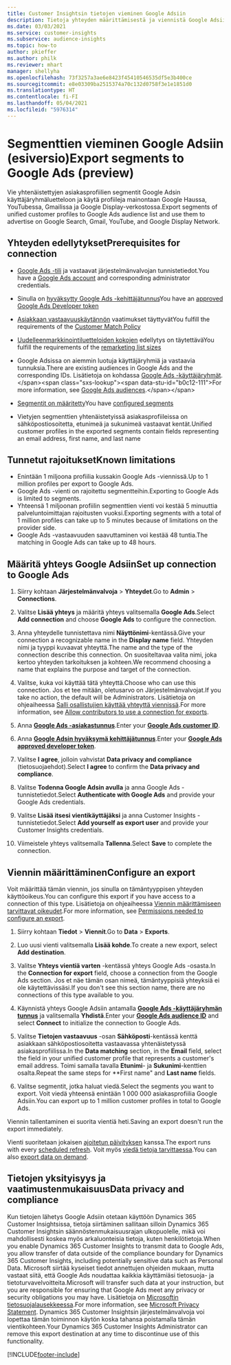 ```yaml
---
title: Customer Insightsin tietojen vieminen Google Adsiin
description: Tietoja yhteyden määrittämisestä ja viennistä Google Adsiin.
ms.date: 03/03/2021
ms.service: customer-insights
ms.subservice: audience-insights
ms.topic: how-to
author: pkieffer
ms.author: philk
ms.reviewer: mhart
manager: shellyha
ms.openlocfilehash: 73f3257a3ae6e8423f45410546535df5e3b400ce
ms.sourcegitcommit: e8e03309ba2515374a70c132d0758f3e1e1851d0
ms.translationtype: HT
ms.contentlocale: fi-FI
ms.lasthandoff: 05/04/2021
ms.locfileid: "5976314"
---
```

# <a name="export-segments-to-google-ads-preview"></a><span data-ttu-id="b0c12-103">Segmenttien vieminen Google Adsiin (esiversio)</span><span class="sxs-lookup"><span data-stu-id="b0c12-103">Export segments to Google Ads (preview)</span></span>

<span data-ttu-id="b0c12-104">Vie yhtenäistettyjen asiakasprofiilien segmentit Google Adsin käyttäjäryhmäluetteloon ja käytä profiileja mainontaan Google Haussa, YouTubessa, Gmailissa ja Google Display-verkostossa.</span><span class="sxs-lookup"><span data-stu-id="b0c12-104">Export segments of unified customer profiles to Google Ads audience list and use them to advertise on Google Search, Gmail, YouTube, and Google Display Network.</span></span> 

## <a name="prerequisites-for-connection"></a><span data-ttu-id="b0c12-105">Yhteyden edellytykset</span><span class="sxs-lookup"><span data-stu-id="b0c12-105">Prerequisites for connection</span></span>

-   <span data-ttu-id="b0c12-106">[Google Ads -tili](https://ads.google.com/) ja vastaavat järjestelmänvalvojan tunnistetiedot.</span><span class="sxs-lookup"><span data-stu-id="b0c12-106">You have a [Google Ads account](https://ads.google.com/) and corresponding administrator credentials.</span></span>
-   <span data-ttu-id="b0c12-107">Sinulla on [hyväksytty Google Ads -kehittäjätunnus](https://developers.google.com/google-ads/api/docs/first-call/dev-token)</span><span class="sxs-lookup"><span data-stu-id="b0c12-107">You have an [approved Google Ads Developer token](https://developers.google.com/google-ads/api/docs/first-call/dev-token)</span></span> 
-   <span data-ttu-id="b0c12-108">[Asiakkaan vastaavuuskäytännön](https://support.google.com/adspolicy/answer/6299717) vaatimukset täyttyvät</span><span class="sxs-lookup"><span data-stu-id="b0c12-108">You fulfill the requirements of the [Customer Match Policy](https://support.google.com/adspolicy/answer/6299717)</span></span>
-   <span data-ttu-id="b0c12-109">[Uudelleenmarkkinointiluetteloiden kokojen](https://support.google.com/google-ads/answer/7558048) edellytys on täytettävä</span><span class="sxs-lookup"><span data-stu-id="b0c12-109">You fulfill the requirements of the [remarketing list sizes](https://support.google.com/google-ads/answer/7558048)</span></span> 

-   <span data-ttu-id="b0c12-110">Google Adsissa on aiemmin luotuja käyttäjäryhmiä ja vastaavia tunnuksia.</span><span class="sxs-lookup"><span data-stu-id="b0c12-110">There are existing audiences in Google Ads and the corresponding IDs.</span></span> <span data-ttu-id="b0c12-111">Lisätietoja on kohdassa [Google Ads -käyttäjäryhmät](https://support.google.com/google-ads/answer/7558048?hl=en#:~:text=Audience%20lists%20is%20a%20section,Display%20Network%20through%20remarketing%20campaigns.).</span><span class="sxs-lookup"><span data-stu-id="b0c12-111">For more information, see [Google Ads audiences](https://support.google.com/google-ads/answer/7558048?hl=en#:~:text=Audience%20lists%20is%20a%20section,Display%20Network%20through%20remarketing%20campaigns.).</span></span>
-   <span data-ttu-id="b0c12-112">[Segmentit on määritetty](segments.md)</span><span class="sxs-lookup"><span data-stu-id="b0c12-112">You have [configured segments](segments.md)</span></span>
-   <span data-ttu-id="b0c12-113">Vietyjen segmenttien yhtenäistetyissä asiakasprofiileissa on sähköpostiosoitetta, etunimeä ja sukunimeä vastaavat kentät.</span><span class="sxs-lookup"><span data-stu-id="b0c12-113">Unified customer profiles in the exported segments contain fields representing an email address, first name, and last name</span></span>

## <a name="known-limitations"></a><span data-ttu-id="b0c12-114">Tunnetut rajoitukset</span><span class="sxs-lookup"><span data-stu-id="b0c12-114">Known limitations</span></span>

- <span data-ttu-id="b0c12-115">Enintään 1 miljoona profiilia kussakin Google Ads -viennissä.</span><span class="sxs-lookup"><span data-stu-id="b0c12-115">Up to 1 million profiles per export to Google Ads.</span></span>
- <span data-ttu-id="b0c12-116">Google Ads -vienti on rajoitettu segmentteihin.</span><span class="sxs-lookup"><span data-stu-id="b0c12-116">Exporting to Google Ads is limited to segments.</span></span>
- <span data-ttu-id="b0c12-117">Yhteensä 1 miljoonan profiilin segmenttien vienti voi kestää 5 minuuttia palveluntoimittajan rajoitusten vuoksi.</span><span class="sxs-lookup"><span data-stu-id="b0c12-117">Exporting segments with a total of 1 million profiles can take up to 5 minutes because of limitations on the provider side.</span></span> 
- <span data-ttu-id="b0c12-118">Google Ads -vastaavuuden saavuttaminen voi kestää 48 tuntia.</span><span class="sxs-lookup"><span data-stu-id="b0c12-118">The matching in Google Ads can take up to 48 hours.</span></span>

## <a name="set-up-connection-to-google-ads"></a><span data-ttu-id="b0c12-119">Määritä yhteys Google Adsiin</span><span class="sxs-lookup"><span data-stu-id="b0c12-119">Set up connection to Google Ads</span></span>

1. <span data-ttu-id="b0c12-120">Siirry kohtaan **Järjestelmänvalvoja** > **Yhteydet**.</span><span class="sxs-lookup"><span data-stu-id="b0c12-120">Go to **Admin** > **Connections**.</span></span>

1. <span data-ttu-id="b0c12-121">Valitse **Lisää yhteys** ja määritä yhteys valitsemalla **Google Ads**.</span><span class="sxs-lookup"><span data-stu-id="b0c12-121">Select **Add connection** and choose **Google Ads** to configure the connection.</span></span>

1. <span data-ttu-id="b0c12-122">Anna yhteydelle tunnistettava nimi **Näyttönimi**-kentässä.</span><span class="sxs-lookup"><span data-stu-id="b0c12-122">Give your connection a recognizable name in the **Display name** field.</span></span> <span data-ttu-id="b0c12-123">Yhteyden nimi ja tyyppi kuvaavat yhteyttä.</span><span class="sxs-lookup"><span data-stu-id="b0c12-123">The name and the type of the connection describe this connection.</span></span> <span data-ttu-id="b0c12-124">On suositeltavaa valita nimi, joka kertoo yhteyden tarkoituksen ja kohteen.</span><span class="sxs-lookup"><span data-stu-id="b0c12-124">We recommend choosing a name that explains the purpose and target of the connection.</span></span>

1. <span data-ttu-id="b0c12-125">Valitse, kuka voi käyttää tätä yhteyttä.</span><span class="sxs-lookup"><span data-stu-id="b0c12-125">Choose who can use this connection.</span></span> <span data-ttu-id="b0c12-126">Jos et tee mitään, oletusarvo on Järjestelmänvalvojat.</span><span class="sxs-lookup"><span data-stu-id="b0c12-126">If you take no action, the default will be Administrators.</span></span> <span data-ttu-id="b0c12-127">Lisätietoja on ohjeaiheessa [Salli osallistujien käyttää yhteyttä viennissä](connections.md#allow-contributors-to-use-a-connection-for-exports).</span><span class="sxs-lookup"><span data-stu-id="b0c12-127">For more information, see [Allow contributors to use a connection for exports](connections.md#allow-contributors-to-use-a-connection-for-exports).</span></span>

1. <span data-ttu-id="b0c12-128">Anna **[Google Ads -asiakastunnus](https://support.google.com/google-ads/answer/1704344)**.</span><span class="sxs-lookup"><span data-stu-id="b0c12-128">Enter your **[Google Ads customer ID](https://support.google.com/google-ads/answer/1704344)**.</span></span>

1. <span data-ttu-id="b0c12-129">Anna **[Google Adsin hyväksymä kehittäjätunnus](https://developers.google.com/google-ads/api/docs/first-call/dev-token)**.</span><span class="sxs-lookup"><span data-stu-id="b0c12-129">Enter your **[Google Ads approved developer token](https://developers.google.com/google-ads/api/docs/first-call/dev-token)**.</span></span>

1. <span data-ttu-id="b0c12-130">Valitse **I agree**, jolloin vahvistat **Data privacy and compliance** (tietosuojaehdot).</span><span class="sxs-lookup"><span data-stu-id="b0c12-130">Select **I agree** to confirm the **Data privacy and compliance**.</span></span>

1. <span data-ttu-id="b0c12-131">Valitse **Todenna Google Adsin avulla** ja anna Google Ads -tunnistetiedot.</span><span class="sxs-lookup"><span data-stu-id="b0c12-131">Select **Authenticate with Google Ads** and provide your Google Ads credentials.</span></span>

1. <span data-ttu-id="b0c12-132">Valitse **Lisää itsesi vientikäyttäjäksi** ja anna Customer Insights -tunnistetiedot.</span><span class="sxs-lookup"><span data-stu-id="b0c12-132">Select **Add yourself as export user** and provide your Customer Insights credentials.</span></span>

1. <span data-ttu-id="b0c12-133">Viimeistele yhteys valitsemalla **Tallenna**.</span><span class="sxs-lookup"><span data-stu-id="b0c12-133">Select **Save** to complete the connection.</span></span> 

## <a name="configure-an-export"></a><span data-ttu-id="b0c12-134">Viennin määrittäminen</span><span class="sxs-lookup"><span data-stu-id="b0c12-134">Configure an export</span></span>

<span data-ttu-id="b0c12-135">Voit määrittää tämän viennin, jos sinulla on tämäntyyppisen yhteyden käyttöoikeus.</span><span class="sxs-lookup"><span data-stu-id="b0c12-135">You can configure this export if you have access to a connection of this type.</span></span> <span data-ttu-id="b0c12-136">Lisätietoja on ohjeaiheessa [Viennin määrittämiseen tarvittavat oikeudet](export-destinations.md#set-up-a-new-export).</span><span class="sxs-lookup"><span data-stu-id="b0c12-136">For more information, see [Permissions needed to configure an export](export-destinations.md#set-up-a-new-export).</span></span>

1. <span data-ttu-id="b0c12-137">Siirry kohtaan **Tiedot** > **Viennit**.</span><span class="sxs-lookup"><span data-stu-id="b0c12-137">Go to **Data** > **Exports**.</span></span>

1. <span data-ttu-id="b0c12-138">Luo uusi vienti valitsemalla **Lisää kohde**.</span><span class="sxs-lookup"><span data-stu-id="b0c12-138">To create a new export, select **Add destination**.</span></span>

1. <span data-ttu-id="b0c12-139">Valitse **Yhteys vientiä varten** -kentässä yhteys Google Ads -osasta.</span><span class="sxs-lookup"><span data-stu-id="b0c12-139">In the **Connection for export** field, choose a connection from the Google Ads section.</span></span> <span data-ttu-id="b0c12-140">Jos et näe tämän osan nimeä, tämäntyyppisiä yhteyksiä ei ole käytettävissäsi.</span><span class="sxs-lookup"><span data-stu-id="b0c12-140">If you don't see this section name, there are no connections of this type available to you.</span></span>

1. <span data-ttu-id="b0c12-141">Käynnistä yhteys Google Adsiin antamalla **[Google Ads -käyttäjäryhmän tunnus](https://support.google.com/google-ads/answer/7558048?hl=en#:~:text=Audience%20lists%20is%20a%20section,Display%20Network%20through%20remarketing%20campaigns.)** ja valitsemalla **Yhdistä**.</span><span class="sxs-lookup"><span data-stu-id="b0c12-141">Enter your **[Google Ads audience ID](https://support.google.com/google-ads/answer/7558048?hl=en#:~:text=Audience%20lists%20is%20a%20section,Display%20Network%20through%20remarketing%20campaigns.)** and select **Connect** to initialize the connection to Google Ads.</span></span>

1. <span data-ttu-id="b0c12-142">Valitse **Tietojen vastaavuus** -osan **Sähköposti**-kentässä kenttä asiakkaan sähköpostiosoitetta vastaavassa yhtenäistetyssä asiakasprofiilissa.</span><span class="sxs-lookup"><span data-stu-id="b0c12-142">In the **Data matching** section, in the **Email** field, select the field in your unified customer profile that represents a customer's email address.</span></span> <span data-ttu-id="b0c12-143">Toimi samalla tavalla **Etunimi**- ja **Sukunimi**-kenttien osalta.</span><span class="sxs-lookup"><span data-stu-id="b0c12-143">Repeat the same steps for \*\*First name" and **Last name** fields.</span></span>

1. <span data-ttu-id="b0c12-144">Valitse segmentit, jotka haluat viedä.</span><span class="sxs-lookup"><span data-stu-id="b0c12-144">Select the segments you want to export.</span></span> <span data-ttu-id="b0c12-145">Voit viedä yhteensä enintään 1 000 000 asiakasprofiilia Google Adsiin.</span><span class="sxs-lookup"><span data-stu-id="b0c12-145">You can export up to 1 million customer profiles in total to Google Ads.</span></span>

<span data-ttu-id="b0c12-146">Viennin tallentaminen ei suorita vientiä heti.</span><span class="sxs-lookup"><span data-stu-id="b0c12-146">Saving an export doesn't run the export immediately.</span></span>

<span data-ttu-id="b0c12-147">Vienti suoritetaan jokaisen [ajoitetun päivityksen](system.md#schedule-tab) kanssa.</span><span class="sxs-lookup"><span data-stu-id="b0c12-147">The export runs with every [scheduled refresh](system.md#schedule-tab).</span></span> <span data-ttu-id="b0c12-148">Voit myös [viedä tietoja tarvittaessa](export-destinations.md#run-exports-on-demand).</span><span class="sxs-lookup"><span data-stu-id="b0c12-148">You can also [export data on demand](export-destinations.md#run-exports-on-demand).</span></span> 

## <a name="data-privacy-and-compliance"></a><span data-ttu-id="b0c12-149">Tietojen yksityisyys ja vaatimustenmukaisuus</span><span class="sxs-lookup"><span data-stu-id="b0c12-149">Data privacy and compliance</span></span>

<span data-ttu-id="b0c12-150">Kun tietojen lähetys Google Adsiin otetaan käyttöön Dynamics 365 Customer Insightsissa, tietoja siirtäminen sallitaan silloin Dynamics 365 Customer Insightsin säännöstenmukaisuusrajan ulkopuolelle, mikä voi mahdollisesti koskea myös arkaluonteisia tietoja, kuten henkilötietoja.</span><span class="sxs-lookup"><span data-stu-id="b0c12-150">When you enable Dynamics 365 Customer Insights to transmit data to Google Ads, you allow transfer of data outside of the compliance boundary for Dynamics 365 Customer Insights, including potentially sensitive data such as Personal Data.</span></span> <span data-ttu-id="b0c12-151">Microsoft siirtää kyseiset tiedot annettujen ohjeiden mukaan, mutta vastaat siitä, että Google Ads noudattaa kaikkia käyttämiäsi tietosuoja- ja tietoturvavelvoitteita.</span><span class="sxs-lookup"><span data-stu-id="b0c12-151">Microsoft will transfer such data at your instruction, but you are responsible for ensuring that Google Ads meet any privacy or security obligations you may have.</span></span> <span data-ttu-id="b0c12-152">Lisätietoja on [Microsoftin tietosuojalausekkeessa](https://go.microsoft.com/fwlink/?linkid=396732).</span><span class="sxs-lookup"><span data-stu-id="b0c12-152">For more information, see [Microsoft Privacy Statement](https://go.microsoft.com/fwlink/?linkid=396732).</span></span>
<span data-ttu-id="b0c12-153">Dynamics 365 Customer Insightsin järjestelmänvalvoja voi lopettaa tämän toiminnon käytön koska tahansa poistamalla tämän vientikohteen.</span><span class="sxs-lookup"><span data-stu-id="b0c12-153">Your Dynamics 365 Customer Insights Administrator can remove this export destination at any time to discontinue use of this functionality.</span></span>


[!INCLUDE[footer-include](../includes/footer-banner.md)]
